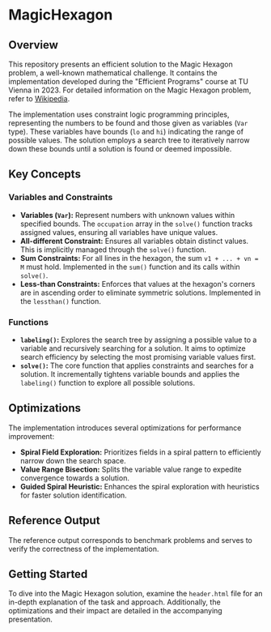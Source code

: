 # MagicHexagon

## Overview

This repository presents an efficient solution to the Magic Hexagon problem, a well-known mathematical challenge. It contains the implementation developed during the "Efficient Programs" course at TU Vienna in 2023. For detailed information on the Magic Hexagon problem, refer to [Wikipedia](https://en.wikipedia.org/wiki/Magic_hexagon).

The implementation uses constraint logic programming principles, representing the numbers to be found and those given as variables (`Var` type). These variables have bounds (`lo` and `hi`) indicating the range of possible values. The solution employs a search tree to iteratively narrow down these bounds until a solution is found or deemed impossible.

## Key Concepts

### Variables and Constraints

- **Variables (`Var`):** Represent numbers with unknown values within specified bounds. The `occupation` array in the `solve()` function tracks assigned values, ensuring all variables have unique values.
- **All-different Constraint:** Ensures all variables obtain distinct values. This is implicitly managed through the `solve()` function.
- **Sum Constraints:** For all lines in the hexagon, the sum `v1 + ... + vn = M` must hold. Implemented in the `sum()` function and its calls within `solve()`.
- **Less-than Constraints:** Enforces that values at the hexagon's corners are in ascending order to eliminate symmetric solutions. Implemented in the `lessthan()` function.

### Functions

- **`labeling()`:** Explores the search tree by assigning a possible value to a variable and recursively searching for a solution. It aims to optimize search efficiency by selecting the most promising variable values first.
- **`solve()`:** The core function that applies constraints and searches for a solution. It incrementally tightens variable bounds and applies the `labeling()` function to explore all possible solutions.

## Optimizations

The implementation introduces several optimizations for performance improvement:

- **Spiral Field Exploration:** Prioritizes fields in a spiral pattern to efficiently narrow down the search space.
- **Value Range Bisection:** Splits the variable value range to expedite convergence towards a solution.
- **Guided Spiral Heuristic:** Enhances the spiral exploration with heuristics for faster solution identification.

## Reference Output

The reference output corresponds to benchmark problems and serves to verify the correctness of the implementation.

## Getting Started

To dive into the Magic Hexagon solution, examine the `header.html` file for an in-depth explanation of the task and approach. Additionally, the optimizations and their impact are detailed in the accompanying presentation.
